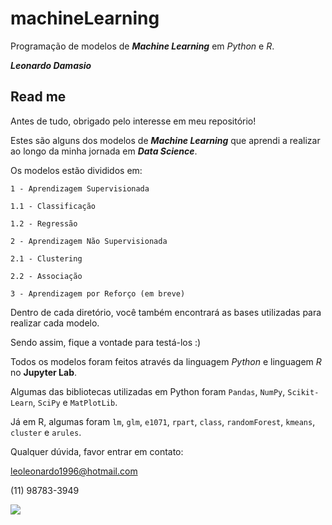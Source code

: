 # machineLearning
Programação de modelos de **_Machine Learning_** em *Python* e *R*.

**_Leonardo Damasio_**

## Read me

Antes de tudo, obrigado pelo interesse em meu repositório!

Estes são alguns dos modelos de **_Machine Learning_** que aprendi a realizar ao longo da minha jornada em **_Data Science_**. 

Os modelos estão divididos em:

`1 - Aprendizagem Supervisionada`

  `1.1 - Classificação`
  
  `1.2 - Regressão`
  
`2 - Aprendizagem Não Supervisionada`

  `2.1 - Clustering`
  
  `2.2 - Associação`

`3 - Aprendizagem por Reforço (em breve)`

Dentro de cada diretório, você também encontrará as bases utilizadas para realizar cada modelo. 

Sendo assim, fique a vontade para testá-los :)

Todos os modelos foram feitos através da linguagem *Python* e linguagem *R* no **Jupyter Lab**.

Algumas das bibliotecas utilizadas em Python foram `Pandas`, `NumPy`, `Scikit-Learn`, `SciPy` e `MatPlotLib`.

Já em R, algumas foram `lm`, `glm`, `e1071`, `rpart`, `class`, `randomForest`, `kmeans`, `cluster` e `arules`.

Qualquer dúvida, favor entrar em contato:

leoleonardo1996@hotmail.com

(11) 98783-3949

![](https://www.callcentermagazine.net/wp-content/uploads/sites/3/2018/05/machine-learning-Call-Center-Magazine.jpg)
